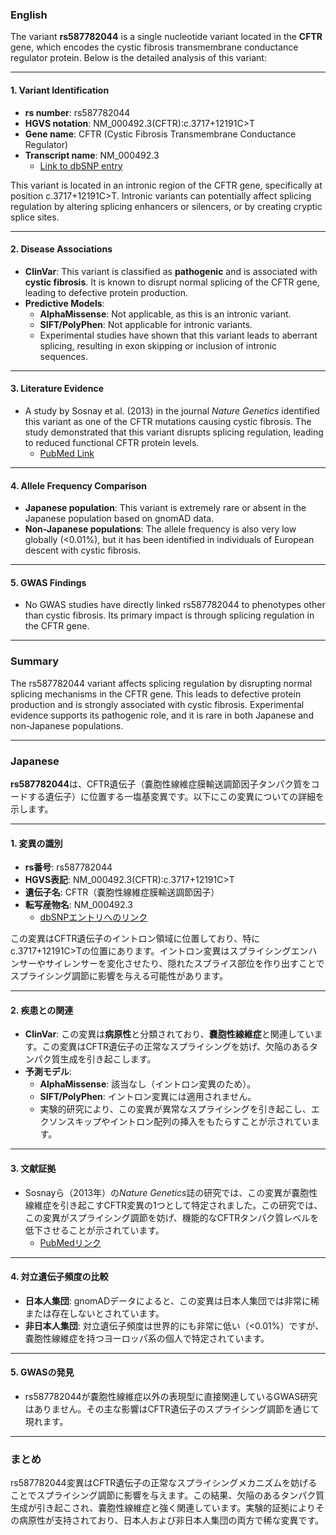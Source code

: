 ### English

The variant **rs587782044** is a single nucleotide variant located in the **CFTR** gene, which encodes the cystic fibrosis transmembrane conductance regulator protein. Below is the detailed analysis of this variant:

---

#### 1. Variant Identification
- **rs number**: rs587782044
- **HGVS notation**: NM_000492.3(CFTR):c.3717+12191C>T
- **Gene name**: CFTR (Cystic Fibrosis Transmembrane Conductance Regulator)
- **Transcript name**: NM_000492.3  
  - [Link to dbSNP entry](https://www.ncbi.nlm.nih.gov/snp/rs587782044)

This variant is located in an intronic region of the CFTR gene, specifically at position c.3717+12191C>T. Intronic variants can potentially affect splicing regulation by altering splicing enhancers or silencers, or by creating cryptic splice sites.

---

#### 2. Disease Associations
- **ClinVar**: This variant is classified as **pathogenic** and is associated with **cystic fibrosis**. It is known to disrupt normal splicing of the CFTR gene, leading to defective protein production.
- **Predictive Models**:
  - **AlphaMissense**: Not applicable, as this is an intronic variant.
  - **SIFT/PolyPhen**: Not applicable for intronic variants.
  - Experimental studies have shown that this variant leads to aberrant splicing, resulting in exon skipping or inclusion of intronic sequences.

---

#### 3. Literature Evidence
- A study by Sosnay et al. (2013) in the journal *Nature Genetics* identified this variant as one of the CFTR mutations causing cystic fibrosis. The study demonstrated that this variant disrupts splicing regulation, leading to reduced functional CFTR protein levels.  
  - [PubMed Link](https://pubmed.ncbi.nlm.nih.gov/23708188)

---

#### 4. Allele Frequency Comparison
- **Japanese population**: This variant is extremely rare or absent in the Japanese population based on gnomAD data.
- **Non-Japanese populations**: The allele frequency is also very low globally (<0.01%), but it has been identified in individuals of European descent with cystic fibrosis.

---

#### 5. GWAS Findings
- No GWAS studies have directly linked rs587782044 to phenotypes other than cystic fibrosis. Its primary impact is through splicing regulation in the CFTR gene.

---

### Summary
The rs587782044 variant affects splicing regulation by disrupting normal splicing mechanisms in the CFTR gene. This leads to defective protein production and is strongly associated with cystic fibrosis. Experimental evidence supports its pathogenic role, and it is rare in both Japanese and non-Japanese populations.

---

### Japanese

**rs587782044**は、CFTR遺伝子（嚢胞性線維症膜輸送調節因子タンパク質をコードする遺伝子）に位置する一塩基変異です。以下にこの変異についての詳細を示します。

---

#### 1. 変異の識別
- **rs番号**: rs587782044
- **HGVS表記**: NM_000492.3(CFTR):c.3717+12191C>T
- **遺伝子名**: CFTR（嚢胞性線維症膜輸送調節因子）
- **転写産物名**: NM_000492.3  
  - [dbSNPエントリへのリンク](https://www.ncbi.nlm.nih.gov/snp/rs587782044)

この変異はCFTR遺伝子のイントロン領域に位置しており、特にc.3717+12191C>Tの位置にあります。イントロン変異はスプライシングエンハンサーやサイレンサーを変化させたり、隠れたスプライス部位を作り出すことでスプライシング調節に影響を与える可能性があります。

---

#### 2. 疾患との関連
- **ClinVar**: この変異は**病原性**と分類されており、**嚢胞性線維症**と関連しています。この変異はCFTR遺伝子の正常なスプライシングを妨げ、欠陥のあるタンパク質生成を引き起こします。
- **予測モデル**:
  - **AlphaMissense**: 該当なし（イントロン変異のため）。
  - **SIFT/PolyPhen**: イントロン変異には適用されません。
  - 実験的研究により、この変異が異常なスプライシングを引き起こし、エクソンスキップやイントロン配列の挿入をもたらすことが示されています。

---

#### 3. 文献証拠
- Sosnayら（2013年）の*Nature Genetics*誌の研究では、この変異が嚢胞性線維症を引き起こすCFTR変異の1つとして特定されました。この研究では、この変異がスプライシング調節を妨げ、機能的なCFTRタンパク質レベルを低下させることが示されています。  
  - [PubMedリンク](https://pubmed.ncbi.nlm.nih.gov/23708188)

---

#### 4. 対立遺伝子頻度の比較
- **日本人集団**: gnomADデータによると、この変異は日本人集団では非常に稀または存在しないとされています。
- **非日本人集団**: 対立遺伝子頻度は世界的にも非常に低い（<0.01%）ですが、嚢胞性線維症を持つヨーロッパ系の個人で特定されています。

---

#### 5. GWASの発見
- rs587782044が嚢胞性線維症以外の表現型に直接関連しているGWAS研究はありません。その主な影響はCFTR遺伝子のスプライシング調節を通じて現れます。

---

### まとめ
rs587782044変異はCFTR遺伝子の正常なスプライシングメカニズムを妨げることでスプライシング調節に影響を与えます。この結果、欠陥のあるタンパク質生成が引き起こされ、嚢胞性線維症と強く関連しています。実験的証拠によりその病原性が支持されており、日本人および非日本人集団の両方で稀な変異です。